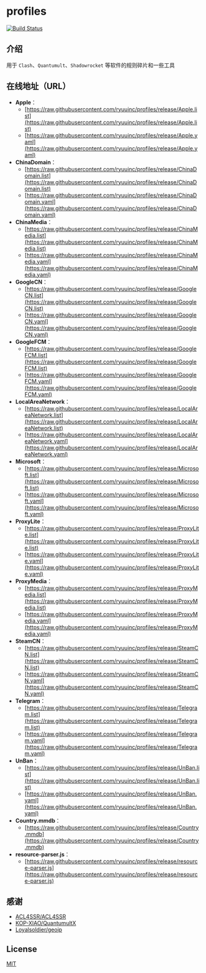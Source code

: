 # profiles

[![Build Status](https://github.com/ryuuinc/profiles/workflows/Update/badge.svg)](https://github.com/ryuuinc/profiles/actions)

## 介绍

用于 `Clash`、`Quantumult`、`Shadowrocket` 等软件的规则碎片和一些工具

## 在线地址（URL）

- **Apple**：
  - [https://raw.githubusercontent.com/ryuuinc/profiles/release/Apple.list](https://raw.githubusercontent.com/ryuuinc/profiles/release/Apple.list)
  - [https://raw.githubusercontent.com/ryuuinc/profiles/release/Apple.yaml](https://raw.githubusercontent.com/ryuuinc/profiles/release/Apple.yaml)
- **ChinaDomain**：
  - [https://raw.githubusercontent.com/ryuuinc/profiles/release/ChinaDomain.list](https://raw.githubusercontent.com/ryuuinc/profiles/release/ChinaDomain.list)
  - [https://raw.githubusercontent.com/ryuuinc/profiles/release/ChinaDomain.yaml](https://raw.githubusercontent.com/ryuuinc/profiles/release/ChinaDomain.yaml)
- **ChinaMedia**：
  - [https://raw.githubusercontent.com/ryuuinc/profiles/release/ChinaMedia.list](https://raw.githubusercontent.com/ryuuinc/profiles/release/ChinaMedia.list)
  - [https://raw.githubusercontent.com/ryuuinc/profiles/release/ChinaMedia.yaml](https://raw.githubusercontent.com/ryuuinc/profiles/release/ChinaMedia.yaml)
- **GoogleCN**：
  - [https://raw.githubusercontent.com/ryuuinc/profiles/release/GoogleCN.list](https://raw.githubusercontent.com/ryuuinc/profiles/release/GoogleCN.list)
  - [https://raw.githubusercontent.com/ryuuinc/profiles/release/GoogleCN.yaml](https://raw.githubusercontent.com/ryuuinc/profiles/release/GoogleCN.yaml)
- **GoogleFCM**：
  - [https://raw.githubusercontent.com/ryuuinc/profiles/release/GoogleFCM.list](https://raw.githubusercontent.com/ryuuinc/profiles/release/GoogleFCM.list)
  - [https://raw.githubusercontent.com/ryuuinc/profiles/release/GoogleFCM.yaml](https://raw.githubusercontent.com/ryuuinc/profiles/release/GoogleFCM.yaml)
- **LocalAreaNetwork**：
  - [https://raw.githubusercontent.com/ryuuinc/profiles/release/LocalAreaNetwork.list](https://raw.githubusercontent.com/ryuuinc/profiles/release/LocalAreaNetwork.list)
  - [https://raw.githubusercontent.com/ryuuinc/profiles/release/LocalAreaNetwork.yaml](https://raw.githubusercontent.com/ryuuinc/profiles/release/LocalAreaNetwork.yaml)
- **Microsoft**：
  - [https://raw.githubusercontent.com/ryuuinc/profiles/release/Microsoft.list](https://raw.githubusercontent.com/ryuuinc/profiles/release/Microsoft.list)
  - [https://raw.githubusercontent.com/ryuuinc/profiles/release/Microsoft.yaml](https://raw.githubusercontent.com/ryuuinc/profiles/release/Microsoft.yaml)
- **ProxyLite**：
  - [https://raw.githubusercontent.com/ryuuinc/profiles/release/ProxyLite.list](https://raw.githubusercontent.com/ryuuinc/profiles/release/ProxyLite.list)
  - [https://raw.githubusercontent.com/ryuuinc/profiles/release/ProxyLite.yaml](https://raw.githubusercontent.com/ryuuinc/profiles/release/ProxyLite.yaml)
- **ProxyMedia**：
  - [https://raw.githubusercontent.com/ryuuinc/profiles/release/ProxyMedia.list](https://raw.githubusercontent.com/ryuuinc/profiles/release/ProxyMedia.list)
  - [https://raw.githubusercontent.com/ryuuinc/profiles/release/ProxyMedia.yaml](https://raw.githubusercontent.com/ryuuinc/profiles/release/ProxyMedia.yaml)
- **SteamCN**：
  - [https://raw.githubusercontent.com/ryuuinc/profiles/release/SteamCN.list](https://raw.githubusercontent.com/ryuuinc/profiles/release/SteamCN.list)
  - [https://raw.githubusercontent.com/ryuuinc/profiles/release/SteamCN.yaml](https://raw.githubusercontent.com/ryuuinc/profiles/release/SteamCN.yaml)
- **Telegram**：
  - [https://raw.githubusercontent.com/ryuuinc/profiles/release/Telegram.list](https://raw.githubusercontent.com/ryuuinc/profiles/release/Telegram.list)
  - [https://raw.githubusercontent.com/ryuuinc/profiles/release/Telegram.yaml](https://raw.githubusercontent.com/ryuuinc/profiles/release/Telegram.yaml)
- **UnBan**：
  - [https://raw.githubusercontent.com/ryuuinc/profiles/release/UnBan.list](https://raw.githubusercontent.com/ryuuinc/profiles/release/UnBan.list)
  - [https://raw.githubusercontent.com/ryuuinc/profiles/release/UnBan.yaml](https://raw.githubusercontent.com/ryuuinc/profiles/release/UnBan.yaml)
- **Country.mmdb**：
  - [https://raw.githubusercontent.com/ryuuinc/profiles/release/Country.mmdb](https://raw.githubusercontent.com/ryuuinc/profiles/release/Country.mmdb)
- **resource-parser.js**：
  - [https://raw.githubusercontent.com/ryuuinc/profiles/release/resource-parser.js](https://raw.githubusercontent.com/ryuuinc/profiles/release/resource-parser.js)

## 感谢

- [ACL4SSR/ACL4SSR](https://github.com/ACL4SSR/ACL4SSR/tree/master)
- [KOP-XIAO/QuantumultX](https://github.com/KOP-XIAO/QuantumultX)
- [Loyalsoldier/geoip](https://github.com/Loyalsoldier/geoip)

## License

[MIT](./LICENSE)
